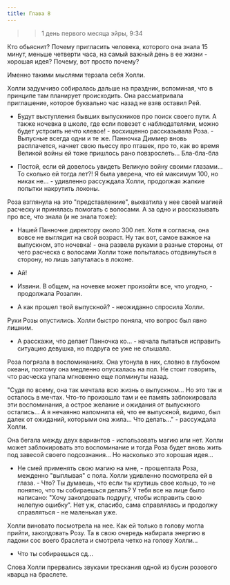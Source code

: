 ```yaml
---
title: Глава 8
---
```


> > 1 день первого месяца эйры, 9:34

Кто обьяснит? Почему пригласить человека, которого она знала 15 минут, меньше четверти часа, на самый важный день в ее
жизни - хорошая идея? Почему, вот просто почему?

Именно такими мыслями терзала себя Холли.

Холли задумчиво собиралась дальше на праздник, вспоминая, что в принципе там планирует происходить. Она рассматривала
приглашение, которое буквально час назад не взяв оставил Рей.

- Будут выступления бывших выпускников про поиск своего пути. А также ночевка в школе, где если повезет с наблюдателями,
  можно будет устроить нечто клевое! - восхищенно рассказывала Роза. - Выпусные всегда одни и те же. Панночка Диммер
  вновь расплачется, начнет свою пьессу про пташек, про то, как во время Великой войны ей тоже пришлось рано
  повзрослеть... Бла-бла-бла

- Постой, если ей довелось увидеть Великую войну своими глазами... То сколько ей тогда лет?! Я была уверена, что ей
  максимум 100, но никак не... - удивленно рассуждала Холли, продолжая жалкие попытки накрутить локоны.

Роза взглянула на это "представлениие", выхватила у нее своей магией расческу и принялась помогать с волосами. А за одно
и рассказывать про все, что знала (и не знала тоже):

- Нашей Панночке директору около 300 лет. Хотя я согласна, она вовсе не выглядит на свой возраст. Ну так вот, самое
  важное на выпускном, это ночевка! - она развела руками в разные стороны, от чего расческа с волосами Холли тоже
  попыталась отодвинуться в сторону, но лишь запуталась в локоне.

- Ай!

- Извини. В общем, на ночевке может произойти все, что угодно, - продолжала Розалин.

- А как прошел твой выпускной? - неожиданно спросила Холли.

Руки Розы опустились. Холли быстро поняла, что вопрос был явно лишним.

- А расскажи, что делает Панночка ко... - начала пытаться исправить ситуацию девушка, но подруга ее уже не слышала.

Роза погрязла в воспоминаниях. Она утонула в них, словно в глубоком океани, поэтому она медленно опускалась на пол. Не
стоит говорить, что расческа упала мгновенно еще полминуты назад.

"Судя по всему, она так мечтала всю жизнь о выпускном... Но это так и осталось в мечтах. Что-то произошло там и ее
память заблокировала эти воспоминания, а острое желание и ожидания от выпускного остались... А я нечаянно напомнила ей,
что ее выпускной, видимо, был далек от ожиданий, которыми она жила... Что делать..." - рассуждала Холли.

Она бегала между двух вариантов - использовать магию или нет. Холли может заблокировать это воспоминание и тогда Роза
будет вновь жить под завесой своего подсознания... Но насколько это хорошая идея...

- Не смей применять свою магию на мне, - прошептала Роза, межденно "выплывая" с пола. Холли удивленно посмотрела ей в
  глаза. - Что? Ты думаешь, что если ты крутишь свое кольцо, то не понятно, что ты собираешься делать? У тебя все на
  лице было написано: "Хочу заколдовать подругу, чтобы исправить свою нелепую ошибку". Нет уж, спасибо, сама справлялась
  и продолжу справляться - не маленькая уже.

Холли виновато посмотрела на нее. Как ей только в голову могла прийти, заколдовать Розу. Та в свою очередь набирала
энергию в ладони сос воего браслета и смотрела четко на голову Холли...

- Что ты собираешься сд...

Слова Холли прервались звуками трескания одной из бусин розового кварца на браслете.

